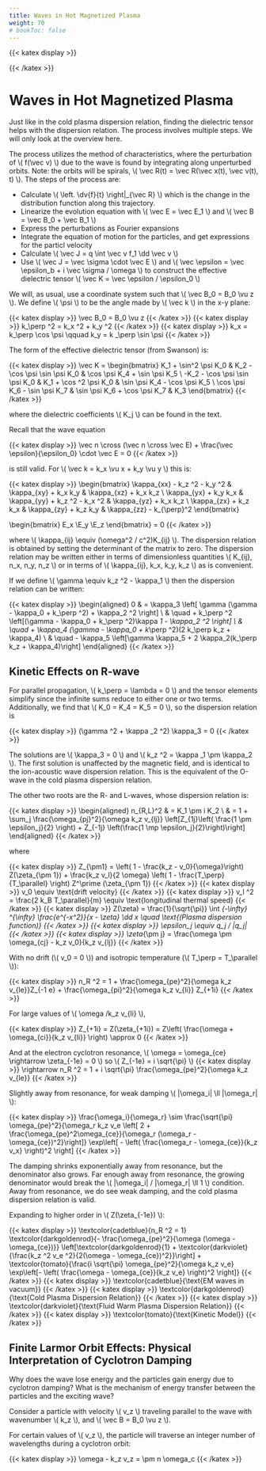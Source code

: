 ```yaml
---
title: Waves in Hot Magnetized Plasma
weight: 70
# bookToc: false
---
```


{{< katex display >}}

{{< /katex >}}

# Waves in Hot Magnetized Plasma

Just like in the cold plasma dispersion relation, finding the dielectric tensor helps with the dispersion relation. The process involves multiple steps. We will only look at the overview here.

The process utilizes the method of characteristics, where the perturbation of \\( f(\vec v) \\) due to the wave is found by integrating along unperturbed orbits. Note: the orbits will be spirals, \\( \vec R(t) = \vec R(\vec x(t), \vec v(t), t) \\). The steps of the process are:

- Calculate \\( \left. \dv{f}{t} \right|_{\vec R} \\) which is the change in the distribution function along this trajectory.
- Linearize the evolution equation with \\( \vec E = \vec E_1 \\) and \\( \vec B = \vec B_0 + \vec B_1 \\)
- Express the perturbations as Fourier expansions
- Integrate the equation of motion for the particles, and get expressions for the particl velocity
- Calculate \\( \vec J = q \int \vec v f_1 \dd \vec v \\)
- Use \\( \vec J = \vec \sigma \cdot \vec E \\) and \\( \vec \epsilon = \vec \epsilon_b + i \vec \sigma / \omega \\) to construct the effective dielectric tensor \\( \vec K = \vec \epsilon / \epsilon_0 \\)

We will, as usual, use a coordinate system such that \\( \vec B_0 = B_0 \vu z \\). We define \\( \psi \\) to be the angle made by \\( \vec k \\) in the x-y plane:

{{< katex display >}}
\vec B_0 = B_0 \vu z
{{< /katex >}}
{{< katex display >}}
k_\perp ^2 = k_x ^2 + k_y ^2
{{< /katex >}}
{{< katex display >}}
k_x = k_\perp \cos \psi \qquad k_y = k _\perp \sin \psi
{{< /katex >}}

The form of the effective dielectric tensor (from Swanson) is:

{{< katex display >}}
\vec K = \begin{bmatrix}
K_1 + \sin^2 \psi K_0 & K_2 - \cos \psi \sin \psi K_0  &  \cos \psi K_4 + \sin \psi K_5 \\
-K_2 - \cos \psi \sin \psi K_0  &  K_1 + \cos ^2 \psi K_0  &  \sin \psi K_4 - \cos \psi K_5 \\
\cos \psi K_6 - \sin \psi K_7  &  \sin \psi K_6 + \cos \psi K_7  &  K_3
\end{bmatrix}
{{< /katex >}}

where the dielectric coefficients \\( K_j \\) can be found in the text.

Recall that the wave equation

{{< katex display >}}
\vec n \cross (\vec n \cross \vec E) + \frac{\vec \epsilon}{\epsilon_0} \cdot \vec E = 0
{{< /katex >}}

is still valid. For \\( \vec k = k_x \vu x + k_y \vu y \\) this is:

{{< katex display >}}
\begin{bmatrix}
\kappa_{xx} - k_z ^2 - k_y ^2  & \kappa_{xy} + k_x k_y  &  \kappa_{xz} + k_x k_z \\
\kappa_{yx} + k_y k_x  &  \kappa_{yy} + k_z ^2 - k_x ^2  &  \kappa_{yz} + k_x k_z \\
\kappa_{zx} + k_z k_x  &  \kappa_{zy} + k_z k_y  &  \kappa_{zz} - k_{\perp}^2
\end{bmatrix}

\begin{bmatrix}
E_x \\E_y \\E_z
\end{bmatrix} = 0
{{< /katex >}}

where \\( \kappa_{ij} \equiv (\omega^2 / c^2)K_{ij} \\). The dispersion relation is obtained by setting the determinant of the matrix to zero. The dispersion relation may be written either in terms of dimensionless quantities \\( K_{ij}, n_x, n_y, n_z \\) or in terms of \\( \kappa_{ij}, k_x, k_y, k_z \\) as is convenient.

If we define \\( \gamma \equiv k_z ^2 - \kappa_1 \\) then the dispersion relation can be written:

{{< katex display >}}
\begin{aligned}
0 & = \kappa_3 \left[ \gamma (\gamma - \kappa_0 + k_\perp ^2) + \kappa_2 ^2 \right] \\
& \quad + k_\perp ^2 \left[(\gamma - \kappa_0 + k_\perp ^2)\kappa _1 - \kappa_2 ^2 \right] \\
& \quad + \kappa_4 (\gamma - \kappa_0 + k_\perp ^2)(2 k_\perp k_z + \kappa_4) \\
& \quad - \kappa_5 \left[\gamma \kappa_5 + 2 \kappa_2(k_\perp k_z + \kappa_4)\right]
\end{aligned}
{{< /katex >}}

## Kinetic Effects on R-wave

For parallel propagation, \\( k_\perp = \lambda = 0 \\) and the tensor elements simplify since the infinite sums reduce to either one or two terms. Additionally, we find that \\( K_0 = K_4 = K_5 = 0 \\), so the dispersion relation is

{{< katex display >}}
(\gamma ^2 + \kappa _2 ^2) \kappa_3 = 0
{{< /katex >}}

The solutions are \\( \kappa_3 = 0 \\) and \\( k_z ^2 = \kappa _1 \pm \kappa_2 \\). The first solution is unaffected by the magnetic field, and is identical to the ion-acoustic wave dispersion relation. This is the equivalent of the O-wave in the cold plasma dispersion relation.

The other two roots are the R- and L-waves, whose dispersion relation is:

{{< katex display >}}
\begin{aligned}
n_{R,L}^2 & = K_1 \pm i K_2 \\
& = 1 + \sum_j \frac{\omega_{pj}^2}{\omega k_z v_{lj}} \left[Z_{1j}\left( \frac{1 \pm \epsilon_j}{2} \right) + Z_{-1j} \left(\frac{1 \mp \epsilon_j}{2}\right)\right]
\end{aligned}
{{< /katex >}}

where

{{< katex display >}}
Z_{\pm1} = \left( 1 - \frac{k_z - v_0}{\omega}\right) Z(\zeta_{\pm 1}) + \frac{k_z v_l}{2 \omega} \left( 1 - \frac{T_\perp}{T_\parallel} \right) Z^\prime (\zeta_{\pm 1})
{{< /katex >}}
{{< katex display >}}
v_0 \equiv \text{drift velocity}
{{< /katex >}}
{{< katex display >}}
v_l ^2 = \frac{2 k_B T_\parallel}{m} \equiv \text{longitudinal thermal speed}
{{< /katex >}}
{{< katex display >}}
Z(\zeta) = \frac{1}{\sqrt{\pi}} \int _{-\infty} ^{\infty} \frac{e^{-x^2}}{x - \zeta} \dd x \quad \text{(Plasma dispersion function)}
{{< /katex >}}
{{< katex display >}}
\epsilon_j \equiv q_j / |q_j|
{{< /katex >}}
{{< katex display >}}
\zeta_{\pm j} = \frac{\omega \pm \omega_{cj} - k_z v_0}{k_z v_{lj}}
{{< /katex >}}

With no drift (\\( v_0 = 0 \\)) and isotropic temperature (\\( T_\perp = T_\parallel \\)):

{{< katex display >}}
n_R ^2 = 1 + \frac{\omega_{pe}^2}{\omega k_z v_{le}}Z_{-1 e} + \frac{\omega_{pi}^2}{\omega k_z v_{li}} Z_{+1i}
{{< /katex >}}

For large values of \\( \omega /k_z v_{li} \\), 

{{< katex display >}}
Z_{+1i} = Z(\zeta_{+1i}) = Z\left( \frac{\omega + \omega_{ci}}{k_z v_{li}} \right) \approx 0
{{< /katex >}}

And at the electron cyclotron resonance, \\( \omega = \omega_{ce} \rightarrow \zeta_{-1e} = 0 \\) so \\( Z_{-1e} = i \sqrt{\pi} \\)
{{< katex display >}}
\rightarrow n_R ^2 = 1 + i \sqrt{\pi} \frac{\omega_{pe}^2}{\omega k_z v_{le}}
{{< /katex >}}

Slightly away from resonance, for weak damping \\( |\omega_i| \ll |\omega_r|  \\):

{{< katex display >}}
\frac{\omega_i}{\omega_r} \sim \frac{\sqrt{\pi} \omega_{pe}^2}{\omega_r k_z v_e \left[ 2 + \frac{\omega_{pe}^2\omega_{ce}}{\omega_r (\omega_r - \omega_{ce})^2}\right]} \exp\left[ - \left( \frac{\omega_r - \omega_{ce}}{k_z v_x} \right)^2 \right]
{{< /katex >}}

The damping shrinks exponentially away from resonance, but the denominator also grows. Far enough away from resonance, the growing denominator would break the \\( |\omega_i| / |\omega_r| \ll 1 \\) condition. Away from resonance, we do see weak damping, and the cold plasma dispersion relation is valid.

Expanding to higher order in \\( Z(\zeta_{-1e}) \\):

{{< katex display >}}
\textcolor{cadetblue}{n_R ^2 = 1} \textcolor{darkgoldenrod}{- \frac{\omega_{pe}^2}{\omega (\omega - \omega_{ce})}} \left[\textcolor{darkgoldenrod}{1} + \textcolor{darkviolet}{\frac{k_z ^2 v_e ^2}{2(\omega - \omega_{ce})^2}}\right] + \textcolor{tomato}{\frac{i \sqrt{\pi} \omega_{pe}^2}{\omega k_z v_e} \exp\left[- \left( \frac{\omega - \omega_{ce}}{k_z v_e} \right)^2 \right]}
{{< /katex >}}
{{< katex display >}}
\textcolor{cadetblue}{\text{EM waves in vacuum}}
{{< /katex >}}
{{< katex display >}}
\textcolor{darkgoldenrod}{\text{Cold Plasma Dispersion Relation}}
{{< /katex >}}
{{< katex display >}}
\textcolor{darkviolet}{\text{Fluid Warm Plasma Dispersion Relation}}
{{< /katex >}}
{{< katex display >}}
\textcolor{tomato}{\text{Kinetic Model}}
{{< /katex >}}


## Finite Larmor Orbit Effects: Physical Interpretation of Cyclotron Damping

Why does the wave lose energy and the particles gain energy due to cyclotron damping? What is the mechanism of energy transfer between the particles and the exciting wave?

Consider a particle with velocity \\( v_z \\) traveling parallel to the wave with wavenumber \\( k_z \\), and \\( \vec B = B_0 \vu z \\).

For certain values of \\( v_z \\), the particle will traverse an integer number of wavelengths during a cyclotron orbit:

{{< katex display >}}
\omega - k_z v_z = \pm n \omega_c
{{< /katex >}}

